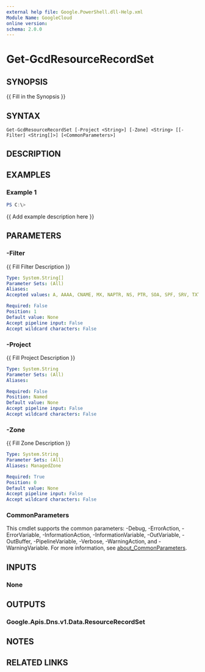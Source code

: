 ```yaml
---
external help file: Google.PowerShell.dll-Help.xml
Module Name: GoogleCloud
online version:
schema: 2.0.0
---
```


# Get-GcdResourceRecordSet

## SYNOPSIS
{{ Fill in the Synopsis }}

## SYNTAX

```
Get-GcdResourceRecordSet [-Project <String>] [-Zone] <String> [[-Filter] <String[]>] [<CommonParameters>]
```

## DESCRIPTION


## EXAMPLES

### Example 1
```powershell
PS C:\> 
```

{{ Add example description here }}

## PARAMETERS

### -Filter
{{ Fill Filter Description }}

```yaml
Type: System.String[]
Parameter Sets: (All)
Aliases:
Accepted values: A, AAAA, CNAME, MX, NAPTR, NS, PTR, SOA, SPF, SRV, TXT

Required: False
Position: 1
Default value: None
Accept pipeline input: False
Accept wildcard characters: False
```

### -Project
{{ Fill Project Description }}

```yaml
Type: System.String
Parameter Sets: (All)
Aliases:

Required: False
Position: Named
Default value: None
Accept pipeline input: False
Accept wildcard characters: False
```

### -Zone
{{ Fill Zone Description }}

```yaml
Type: System.String
Parameter Sets: (All)
Aliases: ManagedZone

Required: True
Position: 0
Default value: None
Accept pipeline input: False
Accept wildcard characters: False
```

### CommonParameters
This cmdlet supports the common parameters: -Debug, -ErrorAction, -ErrorVariable, -InformationAction, -InformationVariable, -OutVariable, -OutBuffer, -PipelineVariable, -Verbose, -WarningAction, and -WarningVariable. For more information, see [about_CommonParameters](http://go.microsoft.com/fwlink/?LinkID=113216).

## INPUTS

### None

## OUTPUTS

### Google.Apis.Dns.v1.Data.ResourceRecordSet

## NOTES

## RELATED LINKS
